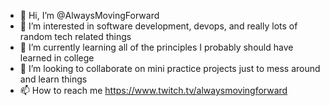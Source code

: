 - 👋 Hi, I’m @AlwaysMovingForward
- 👀 I’m interested in software development, devops, and really lots of random tech related things
- 🌱 I’m currently learning all of the principles I probably should have learned in college
- 💞️ I’m looking to collaborate on mini practice projects just to mess around and learn things
- 📫 How to reach me 
  https://www.twitch.tv/alwaysmovingforward

<!---
AlwaysMovingForward/AlwaysMovingForward is a ✨ special ✨ repository because its `README.md` (this file) appears on your GitHub profile.
You can click the Preview link to take a look at your changes.
--->
